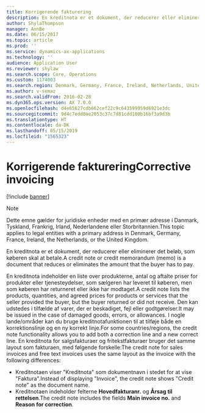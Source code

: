 ```yaml
---
title: Korrigerende fakturering
description: En kreditnota er et dokument, der reducerer eller eliminerer det beløb, som køberen skal at betale.
author: ShylaThompson
manager: AnnBe
ms.date: 06/15/2017
ms.topic: article
ms.prod: ''
ms.service: dynamics-ax-applications
ms.technology: ''
audience: Application User
ms.reviewer: shylaw
ms.search.scope: Core, Operations
ms.custom: 1174003
ms.search.region: Denmark, Germany, France, Ireland, Netherlands, United Kingdom
ms.author: v-semaz
ms.search.validFrom: 2016-02-28
ms.dyn365.ops.version: AX 7.0.0
ms.openlocfilehash: d4e65627cdb662cef22c9c643599959d6921e3dc
ms.sourcegitcommit: 9d4c7edd0ae2053c37c7d81cdd180b16bf3a9d3b
ms.translationtype: HT
ms.contentlocale: da-DK
ms.lasthandoff: 05/15/2019
ms.locfileid: "1565323"
---
```

# <a name="corrective-invoicing"></a><span data-ttu-id="d21d6-103">Korrigerende fakturering</span><span class="sxs-lookup"><span data-stu-id="d21d6-103">Corrective invoicing</span></span>

[!include [banner](../includes/banner.md)]

 > [!NOTE]
 > <span data-ttu-id="d21d6-104">Dette emne gælder for juridiske enheder med en primær adresse i Danmark, Tyskland, Frankrig, Irland, Nederlandene eller Storbritannien.</span><span class="sxs-lookup"><span data-stu-id="d21d6-104">This topic applies to legal entities with a primary address in Denmark, Germany, France, Ireland, the Netherlands, or the United Kingdom.</span></span>

<span data-ttu-id="d21d6-105">En kreditnota er et dokument, der reducerer eller eliminerer det beløb, som køberen skal at betale.</span><span class="sxs-lookup"><span data-stu-id="d21d6-105">A credit note or credit memorandum (memo) is a document that reduces or eliminates the amount that the buyer has to pay.</span></span>

<span data-ttu-id="d21d6-106">En kreditnota indeholder en liste over produkterne, antal og aftalte priser for produkter eller tjenesteydelser, som sælgeren har leveret til køberen, men som køberen har returneret eller ikke har modtaget.</span><span class="sxs-lookup"><span data-stu-id="d21d6-106">A credit note lists the products, quantities, and agreed prices for products or services that the seller provided the buyer, but the buyer returned or did not receive.</span></span> <span data-ttu-id="d21d6-107">Den kan udstedes i tilfælde af varer, der er beskadiget, fejl eller godtgørelser.</span><span class="sxs-lookup"><span data-stu-id="d21d6-107">It may be issued in the case of damaged goods, errors, or allowances.</span></span> <span data-ttu-id="d21d6-108">I nogle lande/områder kan du bruge kreditnotafunktionen til at tilføje både en korrektionslinje og en ny korrekt linje.</span><span class="sxs-lookup"><span data-stu-id="d21d6-108">For some countries/regions, the credit note functionality allows you to add both a correction line and a new correct line.</span></span> <span data-ttu-id="d21d6-109">En kreditnota for salgsfakturaer og fritekstfakturaer bruger det samme layout som fakturaen, med følgende forskelle:</span><span class="sxs-lookup"><span data-stu-id="d21d6-109">The credit note for sales invoices and free text invoices uses the same layout as the invoice with the following differences:</span></span>

-   <span data-ttu-id="d21d6-110">Kreditnotaen viser "Kreditnota" som dokumentnavn i stedet for at vise "Faktura".</span><span class="sxs-lookup"><span data-stu-id="d21d6-110">Instead of displaying "Invoice", the credit note shows "Credit note" as the document name.</span></span>
-   <span data-ttu-id="d21d6-111">Kreditnotaen indeholder felterne **Hovedfakturanr.** og **Årsag til rettelsen**.</span><span class="sxs-lookup"><span data-stu-id="d21d6-111">The credit note includes the fields **Main invoice no.** and **Reason for correction**.</span></span>
